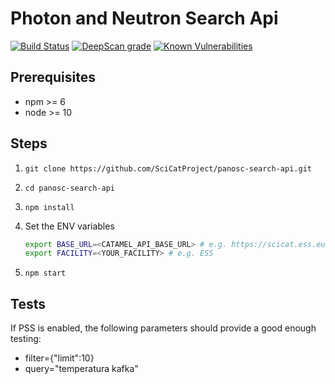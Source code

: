 # Photon and Neutron Search Api

[![Build Status](https://github.com/SciCatProject/panosc-search-api/actions/workflows/ci.yml/badge.svg?branch=master)](https://github.com/SciCatProject/panosc-search-api/actions)
[![DeepScan grade](https://deepscan.io/api/teams/8394/projects/16919/branches/371292/badge/grade.svg)](https://deepscan.io/dashboard#view=project&tid=8394&pid=16919&bid=371292)
[![Known Vulnerabilities](https://snyk.io/test/github/SciCatProject/panosc-search-api/master/badge.svg?targetFile=package.json)](https://snyk.io/test/github/SciCatProject/panosc-search-api/master?targetFile=package.json)

## Prerequisites

- npm >= 6
- node >= 10

## Steps

1. `git clone https://github.com/SciCatProject/panosc-search-api.git`

2. `cd panosc-search-api`

3. `npm install`

4. Set the ENV variables
   ```bash
   export BASE_URL=<CATAMEL_API_BASE_URL> # e.g. https://scicat.ess.eu/api/v3
   export FACILITY=<YOUR_FACILITY> # e.g. ESS
   ```
5. `npm start`

## Tests

If PSS is enabled, the following parameters should provide a good enough testing:

- filter={"limit":10}
- query="temperatura kafka"
